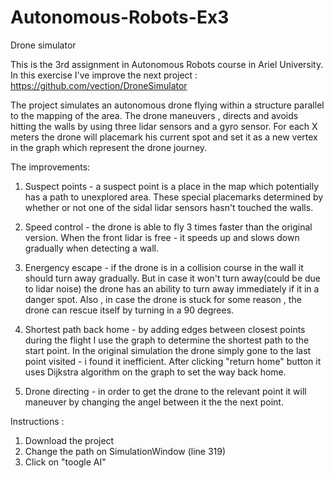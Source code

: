 # Autonomous-Robots-Ex3
Drone simulator 


This is the 3rd assignment in Autonomous Robots course in Ariel University.
In this exercise I've improve the next project : https://github.com/vection/DroneSimulator

The project simulates an autonomous drone flying within a structure parallel to the mapping of the area.
The drone maneuvers , directs and avoids hitting the walls by using three lidar sensors and a gyro sensor.
For each X meters the drone will placemark his current spot and set it as a new vertex in the graph which represent the drone journey.

The improvements:

1. Suspect points - a suspect point is a place in the map which potentially  has a path to unexplored area. 
These special placemarks determined by whether or not one of the sidal lidar sensors hasn't touched the walls.

2. Speed control - the drone is able to fly 3 times faster than the original version. When the front lidar is free - it speeds up and slows down gradually
when detecting a wall.

3. Energency escape - if the drone is in a collision course in the wall it should turn away gradually. But in case it won't turn away(could be due to lidar noise)
the drone has an ability to turn away immediately if it in a danger spot. Also , in case the drone is stuck for some reason , the drone can rescue itself by turning in a 90 degrees.

4. Shortest path back home - by adding edges between closest points during the flight I use the graph to determine the shortest path to the start point.
In the original simulation the drone simply gone to the last point visited - i found it inefficient. After clicking "return home"
button it uses Dijkstra algorithm  on the graph to set the way back home.

5. Drone directing - in order to get the drone to the relevant point it will maneuver by changing the angel between it the the next point.


Instructions : 
1. Download the project
2. Change the path on SimulationWindow (line 319)
3. Click on "toogle AI"
